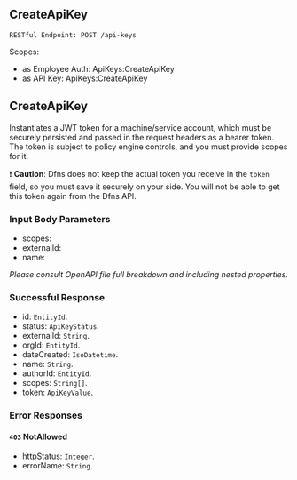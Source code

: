 
## CreateApiKey
`RESTful Endpoint: POST /api-keys`

Scopes:
 * as Employee Auth: ApiKeys:CreateApiKey
 * as API Key: ApiKeys:CreateApiKey

## CreateApiKey

Instantiates a JWT token for a machine/service account, which must be securely persisted and passed in the request headers as a bearer token. The token is subject to policy engine controls, and you must provide scopes for it.


❗ **Caution**: Dfns does not keep the actual token you receive in the `token` field, so you must save it securely on your side. You will not be able to get this token again from the Dfns API.

### Input Body Parameters
* scopes: 
* externalId: 
* name: 

_Please consult OpenAPI file full breakdown and including nested properties._
### Successful Response
* id: `EntityId`. 
* status: `ApiKeyStatus`. 
* externalId: `String`. 
* orgId: `EntityId`. 
* dateCreated: `IsoDatetime`. 
* name: `String`. 
* authorId: `EntityId`. 
* scopes: `String[]`. 
* token: `ApiKeyValue`.
### Error Responses
#### `403` **NotAllowed** 

* httpStatus: `Integer`. 
* errorName: `String`.


